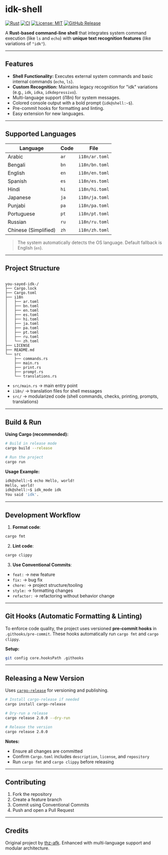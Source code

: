 # idk-shell

[![Rust](https://img.shields.io/badge/rust-1.90.0-brightgreen)](https://www.rust-lang.org/)
[![CI](https://github.com/uictorius/you-sayed-idk-/actions/workflows/ci.yml/badge.svg)](https://github.com/uictorius/you-sayed-idk-/actions/workflows/ci.yml)
[![License: MIT](https://img.shields.io/badge/License-MIT-yellow.svg)](https://opensource.org/licenses/MIT)
[![GitHub Release](https://img.shields.io/github/v/release/uictorius/you-sayed-idk-?label=release)](https://github.com/uictorius/you-sayed-idk-/releases)

A **Rust-based command-line shell** that integrates system command execution (like `ls` and `echo`) with **unique text recognition features** (like variations of `"idk"`).

---

## Features

- **Shell Functionality:** Executes external system commands and basic internal commands (`echo`, `ls`).
- **Custom Recognition:** Maintains legacy recognition for "idk" variations (e.g., `idk`, `idka`, `idkdepressivo`).
- Multi-language support (i18n) for system messages.
- Colored console output with a bold prompt (`idk@shell:~$`).
- Pre-commit hooks for formatting and linting.
- Easy extension for new languages.

---

## Supported Languages

| Language             | Code | File           |
| -------------------- | ---- | -------------- |
| Arabic               | `ar` | `i18n/ar.toml` |
| Bengali              | `bn` | `i18n/bn.toml` |
| English              | `en` | `i18n/en.toml` |
| Spanish              | `es` | `i18n/es.toml` |
| Hindi                | `hi` | `i18n/hi.toml` |
| Japanese             | `ja` | `i18n/ja.toml` |
| Punjabi              | `pa` | `i18n/pa.toml` |
| Portuguese           | `pt` | `i18n/pt.toml` |
| Russian              | `ru` | `i18n/ru.toml` |
| Chinese (Simplified) | `zh` | `i18n/zh.toml` |

> The system automatically detects the OS language. Default fallback is English (`en`).

---

## Project Structure

```

you-sayed-idk-/
├── Cargo.lock
├── Cargo.toml
├── i18n
│   ├── ar.toml
│   ├── bn.toml
│   ├── en.toml
│   ├── es.toml
│   ├── hi.toml
│   ├── ja.toml
│   ├── pa.toml
│   ├── pt.toml
│   ├── ru.toml
│   └── zh.toml
├── LICENSE
├── README.md
└── src
    ├── commands.rs
    ├── main.rs
    ├── print.rs
    ├── prompt.rs
    └── translations.rs

```

- `src/main.rs` → main entry point
- `i18n/` → translation files for shell messages
- `src/` → modularized code (shell commands, checks, printing, prompts, translations)

---

## Build & Run

**Using Cargo (recommended):**

```bash
# Build in release mode
cargo build --release

# Run the project
cargo run
```

**Usage Example:**

```bash
idk@shell:~$ echo Hello, world!
Hello, world!
idk@shell:~$ idk_mode idk
You said 'idk'.
```

---

## Development Workflow

1. **Format code**:

```bash
cargo fmt
```

2. **Lint code**:

```bash
cargo clippy
```

3. **Use Conventional Commits**:

- `feat:` → new feature
- `fix:` → bug fix
- `chore:` → project structure/tooling
- `style:` → formatting changes
- `refactor:` → refactoring without behavior change

---

## Git Hooks (Automatic Formatting & Linting)

To enforce code quality, the project uses versioned **pre-commit hooks** in `.githooks/pre-commit`.
These hooks automatically run `cargo fmt` and `cargo clippy`.

**Setup:**

```bash
git config core.hooksPath .githooks
```

---

## Releasing a New Version

Uses [`cargo-release`](https://github.com/crate-ci/cargo-release) for versioning and publishing.

```bash
# Install cargo-release if needed
cargo install cargo-release

# Dry-run a release
cargo release 2.0.0 --dry-run

# Release the version
cargo release 2.0.0
```

**Notes:**

- Ensure all changes are committed
- Confirm `Cargo.toml` includes `description`, `license`, and `repository`
- Run `cargo fmt` and `cargo clippy` before releasing

---

## Contributing

1. Fork the repository
2. Create a feature branch
3. Commit using Conventional Commits
4. Push and open a Pull Request

---

## Credits

Original project by [thz-afk](https://github.com/thz-afk/you-sayed-idk-).
Enhanced with multi-language support and modular architecture.
